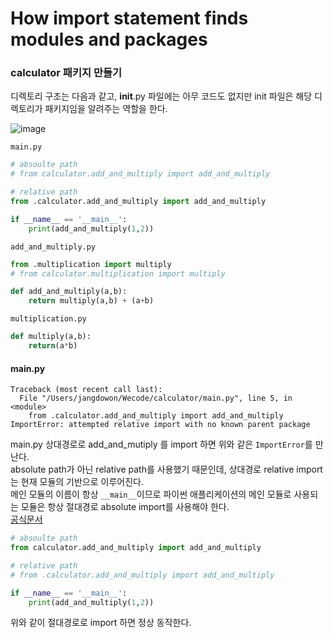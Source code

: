 # How import statement finds modules and packages
### calculator 패키지 만들기
디렉토리 구조는 다음과 같고, __init__.py 파일에는 아무 코드도 없지만 init 파일은 해당 디렉토리가 패키지임을 알려주는 역할을 한다.  
  
![image](https://github.com/rosewoodowon/TIL/blob/main/image/%E1%84%89%E1%85%B3%E1%84%8F%E1%85%B3%E1%84%85%E1%85%B5%E1%86%AB%E1%84%89%E1%85%A3%E1%86%BA%202021-11-13%20%E1%84%8B%E1%85%A9%E1%84%92%E1%85%AE%208.07.51.png)

`main.py`

```python
# absoulte path
# from calculator.add_and_multiply import add_and_multiply 

# relative path
from .calculator.add_and_multiply import add_and_multiply

if __name__ == '__main__':
    print(add_and_multiply(1,2))

```

`add_and_multiply.py`

```python
from .multiplication import multiply
# from calculator.multiplication import multiply

def add_and_multiply(a,b):
    return multiply(a,b) + (a+b)

```

`multiplication.py`

```python
def multiply(a,b):
    return(a*b)
```
#### main.py
```
Traceback (most recent call last):
  File "/Users/jangdowon/Wecode/calculator/main.py", line 5, in <module>
    from .calculator.add_and_multiply import add_and_multiply
ImportError: attempted relative import with no known parent package
```
main.py 상대경로로 add_and_mutiply 를 import 하면 위와 같은 `ImportError`를 만난다.  
absolute path가 아닌 relative path를 사용했기 때문인데, 상대경로 relative import는 현재 모듈의 기반으로 이루어진다.  
메인 모듈의 이름이 항상 `__main__`이므로 파이썬 애플리케이션의 메인 모듈로 사용되는 모듈은 항상 절대경로 absolute import를 사용해야 한다.  
[공식문서](https://docs.python.org/3/tutorial/modules.html#intra-package-references/)

```python
# absoulte path
from calculator.add_and_multiply import add_and_multiply 

# relative path
# from .calculator.add_and_multiply import add_and_multiply

if __name__ == '__main__':
    print(add_and_multiply(1,2))
```
위와 같이 절대경로로 import 하면 정상 동작한다.
